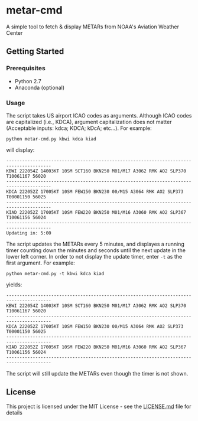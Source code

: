 # metar-cmd
A simple tool to fetch &amp; display METARs from NOAA's Aviation Weather Center
## Getting Started
### Prerequisites

- Python 2.7
- Anaconda (optional)

### Usage
The script takes US airport ICAO codes as arguments. Although ICAO codes are capitalized (i.e., KDCA), argument capitalization 
does not matter (Acceptable inputs: kdca; KDCA; kDcA; etc...). For example:

```
python metar-cmd.py kbwi kdca kiad
```

will display:

```
---------------------------------------------------------------------------------------
KBWI 222054Z 14003KT 10SM SCT160 BKN250 M01/M17 A3062 RMK AO2 SLP370 T10061167 56020
---------------------------------------------------------------------------------------
KDCA 222052Z 17005KT 10SM FEW150 BKN230 00/M15 A3064 RMK AO2 SLP373 T00001150 56025
---------------------------------------------------------------------------------------
KIAD 222052Z 17005KT 10SM FEW220 BKN250 M01/M16 A3060 RMK AO2 SLP367 T10061156 56024
---------------------------------------------------------------------------------------
Updating in: 5:00
```

The script updates the METARs every 5 minutes, and displayes a running timer counting down the minutes and seconds until the next
update in the lower left corner. In order to not display the update timer, enter `-t` as the first argument. For example:

```
python metar-cmd.py -t kbwi kdca kiad
```

yields:

```
---------------------------------------------------------------------------------------
KBWI 222054Z 14003KT 10SM SCT160 BKN250 M01/M17 A3062 RMK AO2 SLP370 T10061167 56020
---------------------------------------------------------------------------------------
KDCA 222052Z 17005KT 10SM FEW150 BKN230 00/M15 A3064 RMK AO2 SLP373 T00001150 56025
---------------------------------------------------------------------------------------
KIAD 222052Z 17005KT 10SM FEW220 BKN250 M01/M16 A3060 RMK AO2 SLP367 T10061156 56024
---------------------------------------------------------------------------------------
```

The script will still update the METARs even though the timer is not shown.



## License

This project is licensed under the MIT License - see the [LICENSE.md](LICENSE.md) file for details

